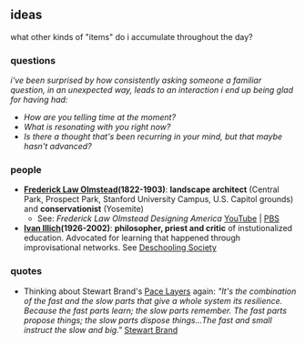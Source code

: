 ## ideas

what other kinds of "items" do i accumulate throughout the day?



###  questions
*i've been surprised by how consistently asking someone a familiar question, in an unexpected way, leads to an  interaction i end up being glad for having had:*

+  *How are you telling time at the moment?*
+  *What is resonating with you right now?*
+  *Is there a thought that's been recurring in your mind, but that maybe hasn't advanced?*

### people
+  **[Frederick Law Olmstead](https://en.wikipedia.org/wiki/Frederick_Law_Olmsted)(1822-1903)**: **landscape architect** (Central Park, Prospect Park, Stanford University Campus, U.S. Capitol grounds) and **conservationist** (Yosemite)
	+ See: *Frederick Law Olmstead Designing America* [YouTube](https://www.youtube.com/watch?v=_pbwem7z4lY) | [PBS](https://www.pbs.org/video/frederick-law-olmsted-designing-america-frederick-law-olmsted-designing-america/)
+  **[Ivan Illich](https://en.wikipedia.org/wiki/Ivan_Illich)(1926-2002)**: **philosopher, priest and critic** of instutionalized education. Advocated for learning that happened through improvisational networks. See [Deschooling Society](https://en.wikipedia.org/wiki/Deschooling_Society)


###  quotes
+  Thinking about Stewart Brand's [Pace Layers](http://blog.longnow.org/02015/01/27/stewart-brand-pace-layers-thinking-at-the-interval/) again: 
*"It's the combination of the fast and the slow parts that give a whole system its resilience. Because the fast parts learn; the slow parts remember. The fast parts propose things; the slow parts dispose things...The fast and small instruct the slow and big."* [Stewart Brand](https://youtu.be/VugDxZW0VHA?t=6m18s)



